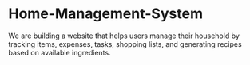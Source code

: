 # Home-Management-System
We are building a website that helps users manage their household by tracking items, expenses, tasks, shopping lists, and generating recipes based on available ingredients.
